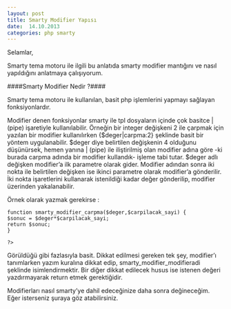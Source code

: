 ```yaml
---
layout: post
title: Smarty Modifier Yapısı
date:  14.10.2013
categories: php smarty
---
```


Selamlar,

Smarty tema motoru ile ilgili bu anlatıda smarty modifier mantığını ve nasıl yapıldığını anlatmaya çalışıyorum.

####Smarty Modifier Nedir ?####

Smarty tema motoru ile kullanılan, basit php işlemlerini yapmayı sağlayan fonksiyonlardır.

Modifier denen fonksiyonlar smarty ile tpl dosyaların içinde çok basitce | (pipe) işaretiyle kullanılabilir. Örneğin bir integer değişkeni 2 ile çarpmak için yazılan bir modifier kullanılırken {$deger|carpma:2} şeklinde basit bir yöntem uygulanabilir. $deger diye belirtilen değişkenin 4 olduğunu düşünürsek, hemen yanına | (pipe) ile iliştirilmiş olan modifier adına göre -ki burada carpma adında bir modifier kullandık- işleme tabi tutar. $deger adlı değişken modifier’a ilk parametre olarak gider. Modifier adından sonra iki nokta ile belirtilen değişken ise ikinci parametre olarak modifier’a gönderilir. İki nokta işaretlerini kullanarak istenildiği kadar değer gönderilip, modifier üzerinden yakalanabilir.

Örnek olarak yazmak gerekirse :

```
function smarty_modifier_carpma($deger,$carpilacak_sayi) {
$sonuc = $deger*$carpilacak_sayi;
return $sonuc;
}

?>
```

Görüldüğü gibi fazlasıyla basit. Dikkat edilmesi gereken tek şey, modifier’ı tanımlarken yazım kuralına dikkat edip, smarty_modifier_modifieradi şeklinde isimlendirmektir. Bir diğer dikkat edilecek husus ise istenen değeri yazdırmayarak return etmek gerektiğidir.

Modifierları nasıl smarty’ye dahil edeceğinize daha sonra değineceğim. Eğer isterseniz şuraya göz atabilirsiniz.